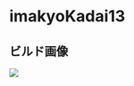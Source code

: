 # imakyoKadai13
## ビルド画像
![](https://user-images.githubusercontent.com/82946608/120926551-538faf00-c718-11eb-84a2-fcceed7aa658.png)

